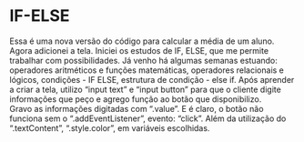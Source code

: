 # IF-ELSE
Essa é uma nova versão do código para calcular a média de um aluno. Agora adicionei a tela. Iniciei os estudos de IF, ELSE, 
que me permite trabalhar com possibilidades. Já venho há algumas semanas estuando: 
operadores aritméticos e funções matemáticas, operadores relacionais e lógicos, condições - IF ELSE, estrutura de condição - else if. 
Após aprender a criar a tela, utilizo “input text” e “input button” para que o cliente digite informações que peço e agrego função ao botão que disponibilizo.  
Gravo as informações digitadas com “.value”. E é claro, o botão não funciona sem o “.addEventListener”, evento: “click”. 
Além da utilização do “.textContent”, “.style.color”, em variáveis escolhidas. 
